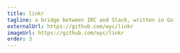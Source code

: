 ```yaml
---
title: linkr
tagline: a bridge between IRC and Slack, written in Go
externalUrl: https://github.com/wyc/linkr
imageUrl: https://github.com/wyc/linkr
order: 3
---
```

